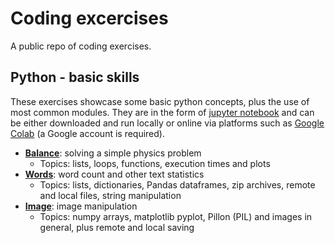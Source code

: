 # Coding excercises
A public repo of coding exercises.

## Python - basic skills

These exercises showcase some basic python concepts, plus the use of most common modules. They are in the form of [jupyter notebook](https://jupyter.org/) and can be either downloaded and run locally or online via platforms such as [Google Colab](https://colab.research.google.com/) (a Google account is required).

- [**Balance**](python/balance.ipynb): solving a simple physics problem
    - Topics: lists, loops, functions, execution times and plots
- [**Words**](python/words.ipynb): word count and other text statistics
    - Topics: lists, dictionaries, Pandas dataframes, zip archives, remote and local files, string manipulation
- [**Image**](python/image.ipynb): image manipulation
    - Topics: numpy arrays, matplotlib pyplot, Pillon (PIL) and images in general, plus remote and local saving


